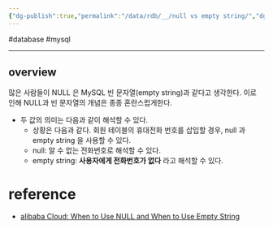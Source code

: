 ```yaml
---
{"dg-publish":true,"permalink":"/data/rdb/__/null vs empty string/","dgPassFrontmatter":true,"noteIcon":"","created":"","updated":""}
---
```


#database #mysql

---
## overview

많은 사람들이 NULL 은 MySQL 빈 문자열(empty string)과 같다고 생각한다. 이로 인해 NULL과 빈 문자열의 개념은 종종 혼란스럽게한다.
- 두 값의 의미는 다음과 같이 해석할 수 있다.
	- 상황은 다음과 같다. 회원 테이블의 휴대전화 번호를 삽입할 경우, null 과 empty string 을 사용할 수 있다.
	- null: 알 수 없는 전화번호로 해석할 수 있다.
	- empty string: **사용자에게 전화번호가 없다** 라고 해석할 수 있다.

# reference

- [alibaba Cloud: When to Use NULL and When to Use Empty String](https://www.alibabacloud.com/blog/when-to-use-null-and-when-to-use-empty-string_598579)
